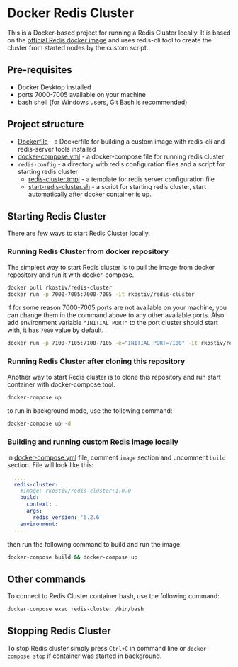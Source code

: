 # Docker Redis Cluster

This is a Docker-based project for running a Redis Cluster locally. It is based on the [official Redis docker image](https://hub.docker.com/_/redis) and uses redis-cli tool to create the cluster from started nodes by the custom script.

## Pre-requisites

- Docker Desktop installed
- ports 7000-7005 available on your machine
- bash shell (for Windows users, Git Bash is recommended)

## Project structure

- [Dockerfile](Dockerfile) - a Dockerfile for building a custom image with redis-cli and redis-server tools installed 
- [docker-compose.yml](docker-compose.yml) - a docker-compose file for running redis cluster
- `redis-config` - a directory with redis configuration files and a script for starting redis cluster
    - [redis-cluster.tmpl](redis-config%2Fredis-cluster.tmpl) - a template for redis server configuration file 
    - [start-redis-cluster.sh](redis-config%2Fstart-redis-cluster.sh) - a script for starting redis cluster, start automatically after docker container is up.

## Starting Redis Cluster

There are few ways to start Redis Cluster locally.

### Running Redis Cluster from docker repository

The simplest way to start Redis cluster is to pull the image from docker repository and run it with docker-compose.

```bash
docker pull rkostiv/redis-cluster
docker run -p 7000-7005:7000-7005 -it rkostiv/redis-cluster
```
if for some reason 7000-7005 ports are not available on your machine, you can change them in the command above to any other available ports. Also add environment variable `"INITIAL_PORT"` to the port cluster should start with, it has `7000` value by default.

```bash
docker run -p 7100-7105:7100-7105 -e="INITIAL_PORT=7100" -it rkostiv/redis-cluster
````

### Running Redis Cluster after cloning this repository

Another way to start Redis cluster is to clone this repository and run start container with docker-compose tool.

```bash
docker-compose up
```

to run in background mode, use the following command: 
```bash
docker-compose up -d
```

### Building and running custom Redis image locally

in [docker-compose.yml](docker-compose.yml) file, comment `image` section and uncomment `build` section. File will look like this:

```yaml
  ....
  redis-cluster:
    #image: rkostiv/redis-cluster:1.0.0
    build:
      context: .
      args:
        redis_version: '6.2.6'
    environment:
  ....
```

then run the following command to build and run the image:

```bash
docker-compose build && docker-compose up
```

## Other commands

To connect to Redis Cluster container bash, use the following command:

```bash
docker-compose exec redis-cluster /bin/bash
```

## Stopping Redis Cluster

To stop Redis cluster simply press `Ctrl+C` in command line or `docker-compose stop` if container was started in background.